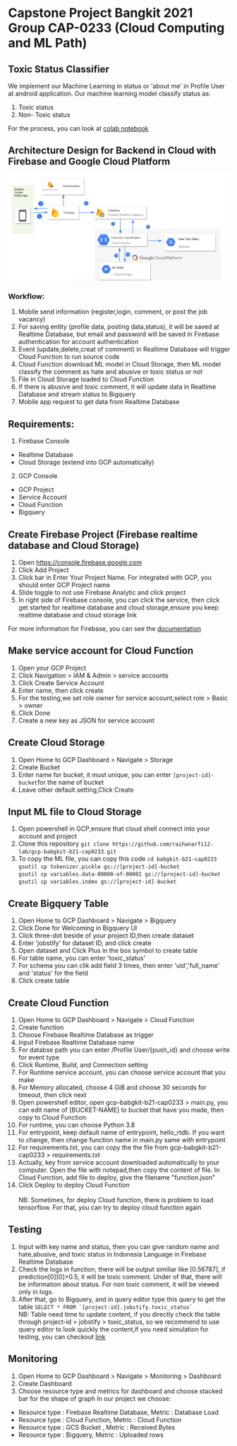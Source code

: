 # Capstone Project Bangkit 2021 Group CAP-0233 (Cloud Computing and ML Path)
## Toxic Status Classifier
We implement our Machine Learning in status or 'about me' in Profile User at android application.
Our machine learning model classify status as:
1. Toxic status
2. Non- Toxic status

For the process, you can look at [colab notebook](https://colab.research.google.com/drive/1HjzJD4Xx8KTQZ9jE5qYC6uhg07aB-Fp2?usp=sharing)
## Architecture Design for Backend in Cloud with Firebase and Google Cloud Platform
![alt txt](https://github.com/raihanarfi12-lab/gcp-babgkit-b21-cap0233/blob/main/architecture.png)
### Workflow:
1. Mobile send information (register,login, comment, or post the job vacancy)
2. For saving entity (profile data, posting data,status), it will be saved at Realtime Database, but email and password will be saved in Firebase authentication for account authentication 
3. Event (update,delete,creat of comment) in Realtime Database will trigger Cloud Function to run source code
4. Cloud Function download ML model in Cloud Storage, then ML model classify the comment as hate and abusive or toxic status or not
5. File in Cloud Storage loaded to Cloud Function
6. If there is abusive and toxic comment, it will update data in Realtime Database and stream status to Bigquery 
7. Mobile app request to get data from Realtime Database

## Requirements:
1. Firebase Console
- Realtime Database
- Cloud Storage (extend into GCP automatically)
2. GCP Console
- GCP Project
- Service Account
- Cloud Function
- Bigquery

## Create Firebase Project (Firebase realtime database and Cloud Storage)
1. Open https://console.firebase.google.com
2. Click Add Project
3. Click bar in Enter Your Project Name. For integrated with GCP, you should enter GCP Project name
4. Slide toggle to not use Firebase Analytic and click project
5. In right side of Firebase console, you can click the service, then click get started for realtime database and cloud storage,ensure you keep realtime database and cloud storage link

For more information for Firebase, you can see the [documentation](https://firebase.google.com/docs)

## Make service account for Cloud Function
1. Open your GCP Project
2. Click Navigation > IAM & Admin > service accounts
3. Click Create Service Account
4. Enter name, then click create
5. For the testing,we set role owner for service account,select role > Basic > owner
6.  Click Done
7.  Create a new key as JSON for service account

## Create Cloud Storage
1. Open Home to GCP Dashboard > Navigate > Storage
2. Create Bucket
3. Enter name for bucket, it must unique, you can enter `[project-id]-bucket`for the name of bucket
4. Leave other default setting,Click Create

## Input ML file to Cloud Storage
1. Open powershell in GCP,ensure that cloud shell connect into your account and project
2. Clone this repository `git clone https://github.com/raihanarfi12-lab/gcp-babgkit-b21-cap0233.git`
3. To copy the ML file, you can copy this code
`cd babgkit-b21-cap0233`\
`gsutil cp tokenizer.pickle gs://[project-id]-bucket`\
`gsutil cp variables.data-00000-of-00001 gs://[project-id]-bucket`\
`gsutil cp variables.index gs://[project-id]-bucket`

## Create Bigquery Table
1. Open Home to GCP Dashboard > Navigate > Bigquery
2. Click Done for Welcoming in Bigquery UI
3. Click three-dot beside of your project ID,then create dataset
4. Enter 'jobstify' for dataset ID, and click create
5. Open dataset and Click Plus in the box symbol to create table
6. For table name, you can enter 'toxic_status'
7. For schema you can clik add field 3 times, then enter 'uid','full_name' and 'status' for the field
8. Click create table 

## Create Cloud Function
1. Open Home to GCP Dashboard > Navigate > Cloud Function
2. Create function
3. Choose Firebase Realtime Database as trigger
4. Input Firebase Realtime Database name
5. For databse path you can enter /Profile User/{push_id} and choose write for event type
6. Click Runtime, Build, and Connection setting
7. For Runtime service account, you can choose service account that you make
8. For Memory allocated, choose 4 GiB and choose 30 seconds for timeout, then click next
9. Open powershell editor, open gcp-babgkit-b21-cap0233 > main.py, you can edit name of [BUCKET-NAME] to bucket that have you made, then copy to Cloud Function
10. For runtime, you can choose Python 3.8
11. For entrypoint, keep default name of entrypoint, hello_rtdb. If you want to change, then change function name in main.py same with entrypoint
12. For requirements.txt, you can copy the the file from gcp-babgkit-b21-cap0233 > requirements.txt
13. Actually, key from service account downloaded automatically to your computer. Open the file with notepad,then copy the content of file. In Cloud Function, add file to deploy, give the filename "function.json"
14. Click Deploy to deploy Cloud Function \
\
NB: Sometimes, for deploy Cloud function, there is problem to load tensorflow. For that, you can try to deploy cloud function again

## Testing
1. Input with key name and status, then you can give random name and hate,abusive, and toxic status in Indonesia Language in Firebase Realtime Database
2. Check the logs in function, there will be output similiar like [0.56787], if prediction[0][0]>0.5, it will be toxic comment. Under of that, there will be information about status. For non toxic comment, it will be viewed only in logs.
3. After that, go to Bigquery, and in query editor type this query to get the table ``SELECT * FROM `[project-id].jobstify.toxic_status` `` \
NB: Table need  time to update content, if you directly check the table through project-id > jobstify > toxic_status, so we recommend to use query editor to look quickly the content,if you need simulation for testing, you can checkout [link](https://youtu.be/DhMnEhAfDd8)

## Monitoring
1. Open Home to GCP Dashboard > Navigate > Monitoring > Dashboard
2. Create Dashboard
3. Choose resource type and metrics for dashboard and choose stacked bar for the shape of graph
In our project we choose:
- Resource type : Firebase Realtime Database, Metric : Database Load
- Resource type : Cloud Function, Metric : Cloud Function
- Resource type : GCS Bucket , Metric : Received Bytes
- Resource type : Bigquery, Metric : Uploaded rows

